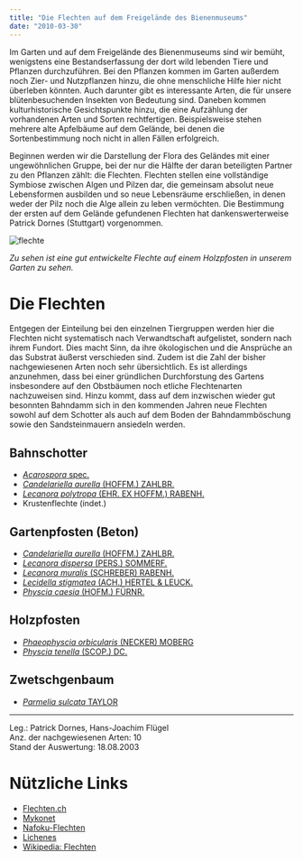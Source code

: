 ```yaml
---
title: "Die Flechten auf dem Freigelände des Bienenmuseums"
date: "2010-03-30"
---
```


Im Garten und auf dem Freigelände des Bienenmuseums sind wir bemüht, wenigstens eine Bestandserfassung der dort wild lebenden Tiere und Pflanzen durchzuführen. Bei den Pflanzen kommen im Garten außerdem noch Zier- und Nutzpflanzen hinzu, die ohne menschliche Hilfe hier nicht überleben könnten. Auch darunter gibt es interessante Arten, die für unsere blütenbesuchenden Insekten von Bedeutung sind. Daneben kommen kulturhistorische Gesichtspunkte hinzu, die eine Aufzählung der vorhandenen Arten und Sorten rechtfertigen. Beispielsweise stehen mehrere alte Apfelbäume auf dem Gelände, bei denen die Sortenbestimmung noch nicht in allen Fällen erfolgreich.

Beginnen werden wir die Darstellung der Flora des Geländes mit einer ungewöhnlichen Gruppe, bei der nur die Hälfte der daran beteiligten Partner zu den Pflanzen zählt: die Flechten. Flechten stellen eine vollständige Symbiose zwischen Algen und Pilzen dar, die gemeinsam absolut neue Lebensformen ausbilden und so neue Lebensräume erschließen, in denen weder der Pilz noch die Alge allein zu leben vermöchten. Die Bestimmung der ersten auf dem Gelände gefundenen Flechten hat dankenswerterweise Patrick Dornes (Stuttgart) vorgenommen.

![flechte](../images/flechte1.jpg)

_Zu sehen ist eine gut entwickelte Flechte auf einem Holzpfosten in unserem Garten zu sehen._

# Die Flechten

Entgegen der Einteilung bei den einzelnen Tiergruppen werden hier die Flechten nicht systematisch nach Verwandtschaft aufgelistet, sondern nach ihrem Fundort. Dies macht Sinn, da ihre ökologischen und die Ansprüche an das Substrat äußerst verschieden sind. Zudem ist die Zahl der bisher nachgewiesenen Arten noch sehr übersichtlich. Es ist allerdings anzunehmen, dass bei einer gründlichen Durchforstung des Gartens insbesondere auf den Obstbäumen noch etliche Flechtenarten nachzuweisen sind. Hinzu kommt, dass auf dem inzwischen wieder gut besonnten Bahndamm sich in den kommenden Jahren neue Flechten sowohl auf dem Schotter als auch auf dem Boden der Bahndammböschung sowie den Sandsteinmauern ansiedeln werden.

## Bahnschotter

- [_Acarospora_ spec.](http://www.google.de/images?svnum=10&hl=de&lr=&q=Acarospora&btnG=Suche)
- [_Candelariella aurella_ (HOFFM.) ZAHLBR.](http://www.google.de/images?svnum=10&hl=de&lr=&q=Candelariella+aurella&btnG=Suche)
- [_Lecanora polytropa_ (EHR. EX HOFFM.) RABENH.](http://www.google.de/images?svnum=10&hl=de&lr=&q=Lecanora+polytropa&btnG=Suche)
- Krustenflechte (indet.)

## Gartenpfosten (Beton)

- [_Candelariella aurella_ (HOFFM.) ZAHLBR.](http://www.google.de/images?svnum=10&hl=de&lr=&q=Candelariella+aurella&btnG=Suche)
- [_Lecanora dispersa_ (PERS.) SOMMERF.](http://www.google.de/images?svnum=10&hl=de&lr=&q=Lecanora+dispersa&btnG=Suche)
- [_Lecanora muralis_ (SCHREBER) RABENH.](http://www.google.de/images?svnum=10&hl=de&lr=&q=Lecanora+muralis&btnG=Suche)
- [_Lecidella stigmatea_ (ACH.) HERTEL & LEUCK.](http://www.google.de/images?hl=de&q=Lecidella+stigmatea&btnG=Bilder-Suche)
- [_Physcia caesia_ (HOFM.) FÜRNR.](http://www.google.de/images?hl=de&q=Physcia+caesia&btnG=Bilder-Suche)

## Holzpfosten

- [_Phaeophyscia orbicularis_ (NECKER) MOBERG](http://www.google.de/images?hl=de&q=Phaeophyscia+orbicularis&btnG=Bilder-Suche)
- [_Physcia tenella_ (SCOP.) DC.](http://www.google.de/images?hl=de&q=Physcia+tenella&btnG=Bilder-Suche)

## Zwetschgenbaum

- [_Parmelia sulcata_ TAYLOR](http://www.google.de/images?hl=de&q=Parmelia+sulcata&btnG=Bilder-Suche)

----

Leg.: Patrick Dornes, Hans-Joachim Flügel  
Anz. der nachgewiesenen Arten: 10  
Stand der Auswertung: 18.08.2003

# Nützliche Links

- [Flechten.ch](http://www.nlu.unibas.ch/flechten.htm)
- [Mykonet](http://www.mykonet.ch/Wissenswertes/flechten.htm)
- [Nafoku-Flechten](http://nafoku.de/flemoos/flemoos.htm)
- [Lichenes](http://www.konrad-hd.de/lichenes/index.htm)
- [Wikipedia: Flechten](http://de.wikipedia.org/wiki/Kategorie:Flechten)